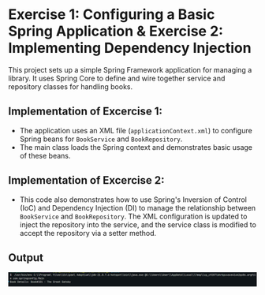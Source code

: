 # Exercise 1: Configuring a Basic Spring Application & Exercise 2: Implementing Dependency Injection

This project sets up a simple Spring Framework application for managing a library. It uses Spring Core to define and wire together service and repository classes for handling books.

## **Implementation of Excercise 1:**  
- The application uses an XML file (`applicationContext.xml`) to configure Spring beans for `BookService` and `BookRepository`.
- The main class loads the Spring context and demonstrates basic usage of these beans.

## **Implementation of Excercise 2:** 

- This code also demonstrates how to use Spring's Inversion of Control (IoC) and Dependency Injection (DI) to manage the relationship between `BookService` and `BookRepository`. The XML configuration is updated to inject the repository into the service, and the service class is modified to accept the repository via a setter method.

## Output

![Sample Output](/Week_3/Spring%20Core_Maven/Excercise%201%20&%202/outputs/image.png)
